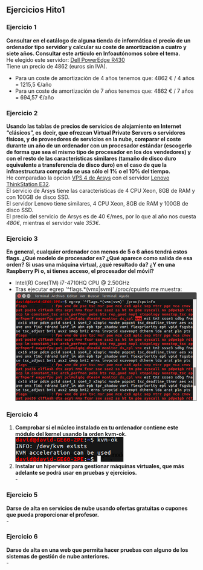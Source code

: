 ## Ejercicios Hito1

### Ejercicio 1
**Consultar en el catálogo de alguna tienda de informática el precio de un ordenador tipo servidor y calcular su coste de amortización a cuatro y siete años. Consultar este artículo en Infoautónomos sobre el tema.**  
He elegido este servidor: [Dell PowerEdge R430](http://www.dell.com/es/empresas/p/poweredge-r430/pd?oc=dsper430&model_id=poweredge-r430)  
Tiene un precio de 4862 (euros sin IVA).  
- Para un coste de amortización de 4 años tenemos que:
4862 € / 4 años = 1215,5 €/año   
- Para un coste de amortización de 7 años tenemos que:
4862 € / 7 años = 694,57 €/año  

### Ejercicio 2
**Usando las tablas de precios de servicios de alojamiento en Internet “clásicos”, es decir, que ofrezcan Virtual Private Servers o servidores físicos, y de proveedores de servicios en la nube, comparar el coste durante un año de un ordenador con un procesador estándar (escogerlo de forma que sea el mismo tipo de procesador en los dos vendedores) y con el resto de las características similares (tamaño de disco duro equivalente a transferencia de disco duro) en el caso de que la infraestructura comprada se usa sólo el 1% o el 10% del tiempo.**  
He comparadao la opcion [VPS 4 de Arsys](https://www.arsys.es/servidores/vps?s=cpc&c=316967523&a=19256490003&gclid=CjwKEAjwu7LOBRDZ_MOHmpW6kW8SJABC19sY7NZDxQiYKiEFKNqbyc0JNWiLpuct0ck4DxJzyXIB-BoCBHLw_wcB) con el servidor [Lenovo ThinkStation E32](http://www.ebay.es/itm/Lenovo-ThinkStation-E32-SFF-Xeon-e3-1230v3-3-3ghz-8gb-RAM-128gb-SSD-K600-/372061303478?_trksid=p2141725.m3641.l6368).  
El servicio de Arsys tiene las caracteristicas de 4 CPU Xeon, 8GB de RAM y con 100GB de disco SSD.  
El servidor Lenovo tiene similares, 4 CPU Xeon, 8GB de RAM y 100GB de disco SSD.  
El precio del servicio de Arsys es de 40 €/mes, por lo que al año nos cuesta *480€*, mientras el servidor vale *353€*.  


### Ejercicio 3
**En general, cualquier ordenador con menos de 5 o 6 años tendrá estos flags. ¿Qué modelo de procesador es? ¿Qué aparece como salida de esa orden? Si usas una máquina virtual, ¿qué resultado da? ¿Y en una Raspberry Pi o, si tienes acceso, el procesador del móvil?**
- Intel(R) Core(TM) i7-4710HQ CPU @ 2.50GHz
- Tras ejecutar egrep '^flags.\*(vmx|svm)' /proc/cpuinfo me muestra:
![CapturaEjercicio3](./img/Captura1.png)


### Ejercicio 4
1. **Comprobar si el núcleo instalado en tu ordenador contiene este módulo del kernel usando la orden kvm-ok.**
![CapturaEjercicio4.1](./img/Captura2.png)
2. **Instalar un hipervisor para gestionar máquinas virtuales, que más adelante se podrá usar en pruebas y ejercicios.**  
\-  

### Ejercicio 5
**Darse de alta en servicios de nube usando ofertas gratuitas o cupones que pueda proporcionar el profesor.**  
\-  

### Ejercicio 6
**Darse de alta en una web que permita hacer pruebas con alguno de los sistemas de gestión de nube anteriores.**  
\-  
